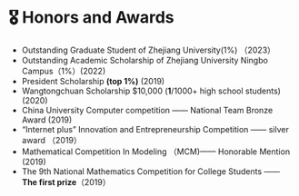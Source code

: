 # 🎖 Honors and Awards

- Outstanding Graduate Student of Zhejiang University(1%) （2023）
- Outstanding Academic Scholarship of Zhejiang University Ningbo Campus（1%）(2022)
- President Scholarship **(top 1%)** (2019)
- Wangtongchuan Scholarship $10,000 (**1**/1000+ high school students) (2020)
- China University Computer competition —— National Team Bronze Award (2019)
- “Internet plus” Innovation and Entrepreneurship Competition —— silver award （2019）
- Mathematical Competition In Modeling （MCM)—— Honorable Mention (2019)
- The 9th National Mathematics Competition for College Students —— **The first prize**（2019）
